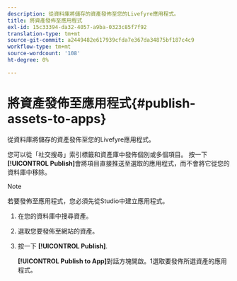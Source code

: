 ```yaml
---
description: 從資料庫將儲存的資產發佈至您的Livefyre應用程式。
title: 將資產發佈至應用程式
exl-id: 15c33394-da32-4057-a9ba-0323c85f7f92
translation-type: tm+mt
source-git-commit: a2449482e617939cfda7e367da34875bf187c4c9
workflow-type: tm+mt
source-wordcount: '108'
ht-degree: 0%

---
```


# 將資產發佈至應用程式{#publish-assets-to-apps}

從資料庫將儲存的資產發佈至您的Livefyre應用程式。

您可以從「社交搜尋」索引標籤和資產庫中發佈個別或多個項目。 按一下&#x200B;**[!UICONTROL Publish]**&#x200B;會將項目直接推送至選取的應用程式，而不會將它從您的資料庫中移除。

>[!NOTE]
>
>若要發佈至應用程式，您必須先從Studio中建立應用程式。

1. 在您的資料庫中搜尋資產。
1. 選取您要發佈至網站的資產。
1. 按一下 **[!UICONTROL Publish]**.

   **[!UICONTROL Publish to App]**&#x200B;對話方塊開啟。1選取要發佈所選資產的應用程式。
